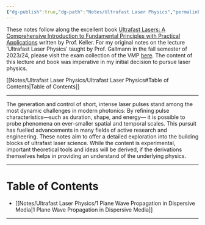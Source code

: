 ```yaml
---
{"dg-publish":true,"dg-path":"Notes/Ultrafast Laser Physics","permalink":"/notes/ultrafast-laser-physics/","dgShowBacklinks":"false","dgShowLocalGraph":true,"dgShowInlineTitle":true,"dgShowToc":"false","updated":"2025-02-01T19:45:56.845+01:00"}
---
```


These notes follow along the excellent book [Ultrafast Lasers: A Comprehensive Introduction to Fundamental Principles with Practical Applications](https://link.springer.com/book/10.1007/978-3-030-82532-4) written by Prof. Keller. For my original notes on the lecture 'Ultrafast Laser Physics' taught by Prof. Gallmann in the fall semester of 2023/24, please visit the exam collection of the VMP [here](https://exams.vmp.ethz.ch/user/mkoeberlin/document/lecture-notes). The content of this lecture and book was imperative in my initial decision to pursue laser physics.

[[Notes/Ultrafast Laser Physics/Ultrafast Laser Physics#Table of Contents\|Table of Contents]]

---

The generation and control of short, intense laser pulses stand among the most dynamic challenges in modern photonics: By refining pulse characteristics—such as duration, shape, and energy— it is possible to probe phenomena on ever-smaller spatial and temporal scales. This pursuit has fuelled advancements in many fields of active research and engineering. These notes aim to offer a detailed exploration into the building blocks of ultrafast laser science. While the content is experimental, important theoretical tools and ideas will be derived, if the derivations themselves helps in  providing an understand of the underlying physics.

---

# Table of Contents
- [[Notes/Ultrafast Laser Physics/1 Plane Wave Propagation in Dispersive Media\|1 Plane Wave Propagation in Dispersive Media]]

---